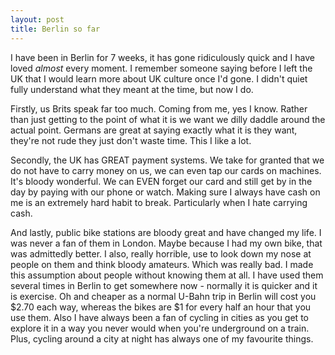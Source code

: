 ```yaml
---
layout: post
title: Berlin so far
---
```


I have been in Berlin for 7 weeks, it has gone ridiculously quick and I have loved *almost* every moment. I remember someone saying before I left the UK that I would learn more about UK culture once I'd gone. I didn't quiet fully understand what they meant at the time, but now I do.

Firstly, us Brits speak far too much. Coming from me, yes I know. Rather than just getting to the point of what it is we want we dilly daddle around the actual point. Germans are great at saying exactly what it is they want, they're not rude they just don't waste time. This I like a lot.

Secondly, the UK has GREAT payment systems. We take for granted that we do not have to carry money on us, we can even tap our cards on machines. It's bloody wonderful. We can EVEN forget our card and still get by in the day by paying with our phone or watch. Making sure I always have cash on me is an extremely hard habit to break. Particularly when I hate carrying cash.

And lastly, public bike stations are bloody great and have changed my life. I was never a fan of them in London. Maybe because I had my own bike, that was admittedly better. I also, really horrible, use to look down my nose at people on them and think bloody amateurs. Which was really bad. I made this assumption about people without knowing them at all. I have used them several times in Berlin to get somewhere now - normally it is quicker and it is exercise. Oh and cheaper as a normal U-Bahn trip in Berlin will cost you $2.70 each way, whereas the bikes are $1 for every half an hour that you use them. Also I have always been a fan of cycling in cities as you get to explore it in a way you never would when you're underground on a train. Plus, cycling around a city at night has always one of my favourite things.
